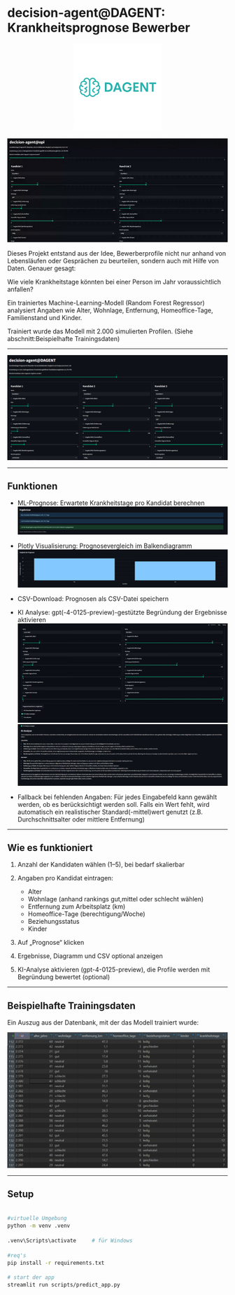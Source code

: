 # decision-agent@DAGENT: Krankheitsprognose Bewerber

<p align="center">
  <img src="imgs/favicon2.png" alt="icon" width="200"/>
</p>

![Live demo](imgs/screencast-localhost_8501-2025.04.23-21_30_59-ezgif.com-video-to-gif-converter.gif)

Dieses Projekt entstand aus der Idee, Bewerberprofile nicht nur anhand von Lebensläufen oder Gesprächen zu beurteilen, sondern auch mit Hilfe von Daten. Genauer gesagt:

Wie viele Krankheitstage könnten bei einer Person im Jahr voraussichtlich anfallen?

Ein trainiertes Machine-Learning-Modell (Random Forest Regressor) analysiert Angaben wie Alter, Wohnlage, Entfernung, Homeoffice-Tage, Familienstand und Kinder.

Trainiert wurde das Modell mit 2.000 simulierten Profilen. (Siehe abschnitt:Beispielhafte Trainingsdaten)

---

![App übersicht](imgs/allgemein.png)

---

## Funktionen

- ML-Prognose: Erwartete Krankheitstage pro Kandidat berechnen  
  ![ML-Prognose](imgs/mlprognose.png)

- Plotly Visualisierung: Prognosevergleich im Balkendiagramm  
  ![Plotly-Chart](imgs/plotly.png)

- CSV-Download: Prognosen als CSV-Datei speichern

- KI Analyse: gpt(-4-0125-preview)-gestützte Begründung der Ergebnisse aktivieren
  ![KI analyse](imgs/kianalyse.gif)
  ![KI analyse2](imgs/kianalyse2.png)

- Fallback bei fehlenden Angaben:
  Für jedes Eingabefeld kann gewählt werden, ob es berücksichtigt werden soll. Falls ein Wert fehlt, wird automatisch ein realistischer Standard(-mittel)wert genutzt (z.B. Durchschnittsalter oder mittlere Entfernung)

---

## Wie es funktioniert

1. Anzahl der Kandidaten wählen (1–5), bei bedarf skalierbar

2. Angaben pro Kandidat eintragen:
   - Alter
   - Wohnlage (anhand rankings gut,mittel oder schlecht wählen)
   - Entfernung zum Arbeitsplatz (km)
   - Homeoffice-Tage (berechtigung/Woche)
   - Beziehungsstatus
   - Kinder

3. Auf „Prognose“ klicken

4. Ergebnisse, Diagramm und CSV optional anzeigen

5. KI-Analyse aktivieren (gpt-4-0125-preview), die Profile werden mit Begründung bewertet (optional)

---

## Beispielhafte Trainingsdaten

Ein Auszug aus der Datenbank, mit der das Modell trainiert wurde:

![datenbank](imgs/db.png)

---

## Setup

```bash

#virtuelle Umgebung
python -m venv .venv

.venv\Scripts\activate     # für Windows

#req's
pip install -r requirements.txt

# start der app
streamlit run scripts/predict_app.py
